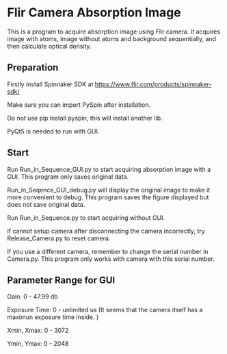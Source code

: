 # Flir Camera Absorption Image
This is a program to acquire absorption image using Flir camera. It acquires image with atoms, image without atoms and background sequentially, and then calculate optical density.

## Preparation
Firstly install Spinnaker SDK at <https://www.flir.com/products/spinnaker-sdk/>

Make sure you can import PySpin after installation.

Do not use pip install pyspin, this will install another lib.

PyQt5 is needed to run with GUI.

## Start
Run Run_in_Sequence_GUI.py to start acquiring absorption image with a GUI. This program only saves original data. 

Run_in_Seqence_GUI_debug.py will display the original image to make it more convenient to debug. This program saves the figure displayed but does not save original data.

Run Run_in_Sequence.py to start acquiring without GUI.

If cannot setup camera after disconnecting the camera incorrectly, try Release_Camera.py to reset camera.

If you use a different camera, remember to change the serial number in Camera.py. This program only works with camera with this serial number.

## Parameter Range for GUI
Gain: 0 - 47.99 db

Exposure Time: 0 - unlimited us 
(It seems that the camera itself has a maximun exposure time inside. )

Xmin, Xmax: 0 - 3072

Ymin, Ymax: 0 - 2048

